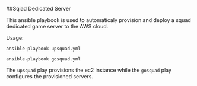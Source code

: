 ##Sqiad Dedicated Server

This ansible playbook is used to automaticaly provision and deploy a squad dedicated game server to the AWS cloud.


Usage:
```
ansible-playbook upsquad.yml

ansible-playbook gosquad.yml
```

The `upsquad` play provisions the ec2 instance while the `gosquad` play configures the provisioned servers.

